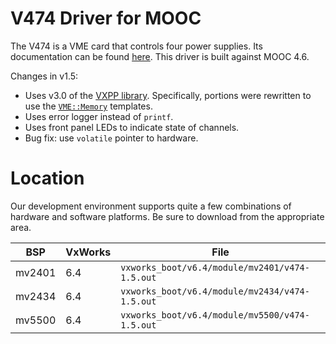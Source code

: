 # V474 Driver for MOOC

The V474 is a VME card that controls four power supplies. Its
documentation can be found
[here](https://www-bd.fnal.gov/controls/vme_modules/V474.pdf). This
driver is built against MOOC 4.6.

Changes in v1.5:

- Uses v3.0 of the [VXPP library](https://github.com/fermi-controls/vxpp/wiki).
  Specifically, portions were rewritten to use the
  [`VME::Memory`](https://github.com/fermi-controls/vxpp/wiki/Memory-Spaces)
  templates.
- Uses error logger instead of `printf`.
- Uses front panel LEDs to indicate state of channels.
- Bug fix: use `volatile` pointer to hardware.

# Location

Our development environment supports quite a few combinations of hardware
and software platforms. Be sure to download from the appropriate area.

| BSP    |VxWorks | File                                           |
|--------|--------|------------------------------------------------|
| mv2401 | 6.4    | `vxworks_boot/v6.4/module/mv2401/v474-1.5.out` |
| mv2434 | 6.4    | `vxworks_boot/v6.4/module/mv2434/v474-1.5.out` |
| mv5500 | 6.4    | `vxworks_boot/v6.4/module/mv5500/v474-1.5.out` |
